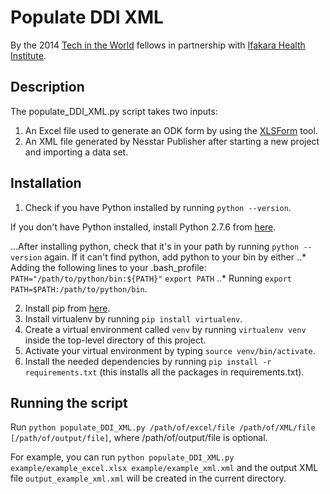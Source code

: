 # Populate DDI XML
By the 2014 [Tech in the World](www.techintheworld.org) fellows in partnership with [Ifakara Health Institute](ihi.or.tz).

## Description
The populate_DDI_XML.py script takes two inputs:

1. An Excel file used to generate an ODK form by using the [XLSForm](opendatakit.org/help/form-design/xlsform/) tool.
2. An XML file generated by Nesstar Publisher after starting a new project and importing a data set.

## Installation
1. Check if you have Python installed by running `python --version`.

If you don't have Python installed, install Python 2.7.6 from [here](http://www.python.org/download/releases/2.7.6/).

...After installing python, check that it's in your path by running `python --version` again. If it can't find python, add python to your bin by either
..* Adding the following lines to your .bash_profile:
`PATH="/path/to/python/bin:${PATH}"`
`export PATH`
..* Running `export PATH=$PATH:/path/to/python/bin`.

2. Install pip from [here](http://www.pip-installer.org/en/latest/installing.html).
3. Install virtualenv by running `pip install virtualenv`.
4. Create a virtual environment called `venv` by running `virtualenv venv` inside the top-level directory of this project.
5. Activate your virtual environment by typing `source venv/bin/activate`.
6. Install the needed dependencies by running `pip install -r requirements.txt` (this installs all the packages in requirements.txt).

## Running the script
Run `python populate_DDI_XML.py /path/of/excel/file /path/of/XML/file [/path/of/output/file]`, where /path/of/output/file is optional.

For example, you can run `python populate_DDI_XML.py example/example_excel.xlsx example/example_xml.xml` and the output XML file `output_example_xml.xml` will be created in the current directory.